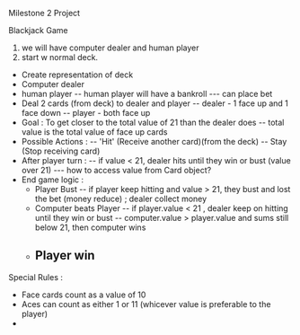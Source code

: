 Milestone 2 Project

Blackjack Game
1. we will have computer dealer and human player
2. start w normal deck.
  - Create representation of deck
  - Computer dealer
  - human player
    -- human player will have a bankroll
      --- can place bet
  - Deal 2 cards (from deck) to dealer and player
    -- dealer - 1 face up and 1 face down
    -- player - both face up
  - Goal : To get closer to the total value of 21 than the dealer does
    -- total value is the total value of face up cards
  - Possible Actions :
    -- 'Hit' (Receive another card)(from the deck)
    -- Stay (Stop receiving card)
  - After player turn : 
    -- if value < 21, dealer hits until they win or bust (value over 21)
    --- how to access value from Card object?
  - End game logic : 
    - Player Bust
      -- if player keep hitting and value > 21, they bust and lost the bet (money reduce) ; dealer collect money
    - Computer beats Player
      -- if player.value < 21 , dealer keep on hitting until they win or bust
      -- computer.value > player.value and sums still below 21, then computer wins
    - Player win
      -- 
  Special Rules : 
  - Face cards count as a value of 10
  - Aces can count as either 1 or 11 (whicever value is preferable to the player)
  - 